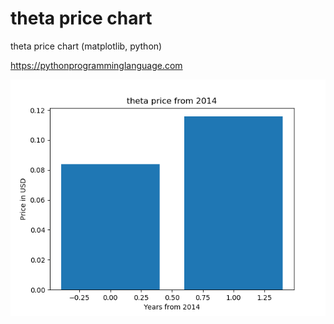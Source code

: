 # theta price chart 

theta price chart (matplotlib, python)

https://pythonprogramminglanguage.com

<img src='chart.png'>
